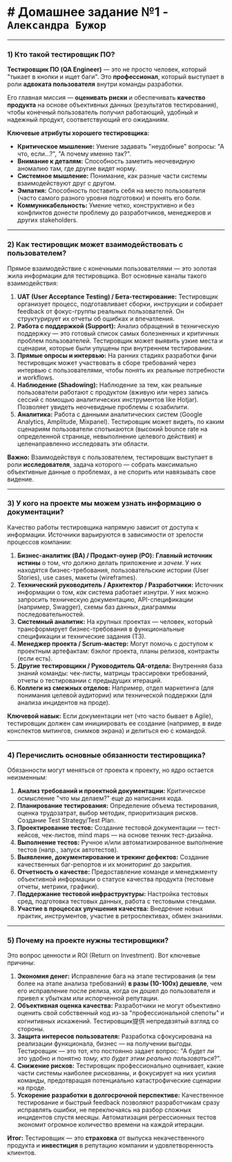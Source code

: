 # # Домашнее задание №1 - `Александра Бужор`

---

### 1) Кто такой тестировщик ПО?

**Тестировщик ПО (QA Engineer)** — это не просто человек, который "тыкает в кнопки и ищет баги". Это **профессионал**, который выступает в роли **адвоката пользователя** внутри команды разработки.

Его главная миссия — **оценивать риски** и обеспечивать **качество продукта** на основе объективных данных (результатов тестирования), чтобы конечный пользователь получил работающий, удобный и надежный продукт, соответствующий его ожиданиям.

**Ключевые атрибуты хорошего тестировщика:**
*   **Критическое мышление:** Умение задавать "неудобные" вопросы: "А что, если...?", "А почему именно так?".
*   **Внимание к деталям:** Способность заметить неочевидную аномалию там, где другие видят норму.
*   **Системное мышление:** Понимание, как разные части системы взаимодействуют друг с другом.
*   **Эмпатия:** Способность поставить себя на место пользователя (часто самого разного уровня подготовки) и понять его боли.
*   **Коммуникабельность:** Умение четко, конструктивно и без конфликтов донести проблему до разработчиков, менеджеров и других stakeholders.

---

### 2) Как тестировщик может взаимодействовать с пользователем?

Прямое взаимодействие с конечными пользователями — это золотая жила информации для тестировщика. Вот основные каналы такого взаимодействия:

1.  **UAT (User Acceptance Testing) / Бета-тестирование:** Тестировщик организует процесс, подготавливает сборки, инструкции и собирает feedback от фокус-группы реальных пользователей. Он структурирует их отчеты об ошибках и впечатления.
2.  **Работа с поддержкой (Support):** Анализ обращений в техническую поддержку — это готовый список самых болезненных и критичных проблем пользователей. Тестировщик может выявить узкие места и сценарии, которые были упущены при внутреннем тестировании.
3.  **Прямые опросы и интервью:** На ранних стадиях разработки фичи тестировщик может участвовать в сборе требований через интервью с пользователями, чтобы понять их реальные потребности и workflows.
4.  **Наблюдение (Shadowing):** Наблюдение за тем, как реальные пользователи работают с продуктом (вживую или через запись сессий с помощью аналитических инструментов like Hotjar). Позволяет увидеть неочевидные проблемы с юзабилити.
5.  **Аналитика:** Работа с данными аналитических систем (Google Analytics, Amplitude, Mixpanel). Тестировщик может видеть, по каким сценариям пользователи спотыкаются (высокий bounce rate на определенной странице, невыполнение целевого действия) и целенаправленно исследовать эти области.

**Важно:** Взаимодействуя с пользователем, тестировщик выступает в роли **исследователя**, задача которого — собрать максимально объективные данные о проблемах, а не спорить или навязывать свое видение.

---

### 3) У кого на проекте мы можем узнать информацию о документации?

Качество работы тестировщика напрямую зависит от доступа к информации. Источники варьируются в зависимости от зрелости процессов компании:

1.  **Бизнес-аналитик (BA) / Продакт-оунер (PO):** **Главный источник истины** о том, *что* должно делать приложение и *зачем*. У них находятся бизнес-требования, пользовательские истории (User Stories), use cases, макеты (wireframes).
2.  **Технический руководитель / Архитектор / Разработчики:** Источник информации о том, *как* система работает изнутри. У них можно запросить техническую документацию, API-спецификации (например, Swagger), схемы баз данных, диаграммы последовательностей.
3.  **Системный аналитик:** На крупных проектах — человек, который трансформирует бизнес-требования в функциональные спецификации и технические задания (ТЗ).
4.  **Менеджер проекта / Scrum-мастер:** Могут помочь с доступом к проектным артефактам: бэклог проекта, планы релизов, контракты (если есть).
5.  **Другие тестировщики / Руководитель QA-отдела:** Внутренняя база знаний команды: чек-листы, матрицы трассировки требований, отчеты о тестировании с предыдущих итераций.
6.  **Коллеги из смежных отделов:** Например, отдел маркетинга (для понимания целевой аудитории) или технической поддержки (для анализа инцидентов на проде).

**Ключевой навык:** Если документации нет (что часто бывает в Agile), тестировщик должен сам инициировать ее создание (например, в виде конспектов митингов, снимков экрана) и делиться ею с командой.

---

### 4) Перечислить основные обязанности тестировщика?

Обязанности могут меняться от проекта к проекту, но ядро остается неизменным:

1.  **Анализ требований и проектной документации:** Критическое осмысление "что мы делаем?" еще до написания кода.
2.  **Планирование тестирования:** Определение объема тестирования, оценка трудозатрат, выбор методик, приоритизация рисков. Создание Test Strategy/Test Plan.
3.  **Проектирование тестов:** Создание тестовой документации — тест-кейсов, чек-листов, mind maps — на основе техник тест-дизайна.
4.  **Выполнение тестов:** Ручное и/или автоматизированное выполнение тестов (напр., запуск автотестов).
5.  **Выявление, документирование и трекинг дефектов:** Создание качественных баг-репортов и их мониторинг до закрытия.
6.  **Отчетность о качестве:** Предоставление команде и менеджменту объективной информации о статусе качества продукта (тестовые отчеты, метрики, графики).
7.  **Поддержание тестовой инфраструктуры:** Настройка тестовых сред, подготовка тестовых данных, работа с тестовыми стендами.
8.  **Участие в процессах улучшения качества:** Внедрение новых практик, инструментов, участие в ретроспективах, обмен знаниями.

---

### 5) Почему на проекте нужны тестировщики?

Это вопрос ценности и ROI (Return on Investment). Вот ключевые причины:

1.  **Экономия денег:** Исправление бага на этапе тестирования (и тем более на этапе анализа требований) **в разы (10-100x) дешевле**, чем его исправление после релиза, когда он дошел до пользователя и привел к убыткам или испорченной репутации.
2.  **Объективная оценка качества:** Разработчики не могут объективно оценить свой собственный код из-за "профессиональной слепоты" и когнитивных искажений. Тестировщик提供 непредвзятый взгляд со стороны.
3.  **Защита интересов пользователя:** Разработка сфокусирована на реализации функционала, бизнес — на получении выгоды. Тестировщик — это тот, кто постоянно задает вопрос: "А будет ли это удобно и понятно *тому, кто будет этим реально пользоваться*?".
4.  **Снижение рисков:** Тестировщик профессионально оценивает, какие части системы наиболее рискованны, и фокусирует на них усилия команды, предотвращая потенциально катастрофические сценарии на проде.
5.  **Ускорение разработки в долгосрочной перспективе:** Качественное тестирование и быстрый feedback позволяют разработчикам сразу исправлять ошибки, не переключаясь на разбор сложных инцидентов спустя месяцы. Автоматизация регрессионных тестов экономит огромное количество времени на каждой итерации.

**Итог:** Тестировщик — это **страховка** от выпуска некачественного продукта и **инвестиция** в репутацию компании и удовлетворенность клиентов.
